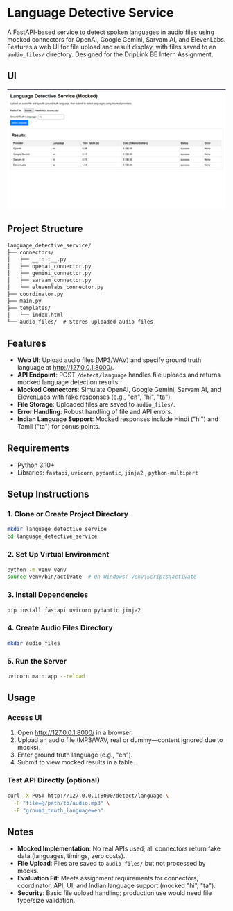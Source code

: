 # Language Detective Service

A FastAPI-based service to detect spoken languages in audio files using mocked connectors for OpenAI, Google Gemini, Sarvam AI, and ElevenLabs. Features a web UI for file upload and result display, with files saved to an `audio_files/` directory. Designed for the DripLink BE Intern Assignment.

## UI
![Web UI Screenshot](images/ui.png)

## Project Structure

```
language_detective_service/
├── connectors/
│   ├── __init__.py
│   ├── openai_connector.py
│   ├── gemini_connector.py
│   ├── sarvam_connector.py
│   └── elevenlabs_connector.py
├── coordinator.py
├── main.py
├── templates/
│   └── index.html
└── audio_files/  # Stores uploaded audio files
```

## Features

- **Web UI**: Upload audio files (MP3/WAV) and specify ground truth language at http://127.0.0.1:8000/.
- **API Endpoint**: POST `/detect/language` handles file uploads and returns mocked language detection results.
- **Mocked Connectors**: Simulate OpenAI, Google Gemini, Sarvam AI, and ElevenLabs with fake responses (e.g., "en", "hi", "ta").
- **File Storage**: Uploaded files are saved to `audio_files/`.
- **Error Handling**: Robust handling of file and API errors.
- **Indian Language Support**: Mocked responses include Hindi ("hi") and Tamil ("ta") for bonus points.

## Requirements

- Python 3.10+
- Libraries: `fastapi`, `uvicorn`, `pydantic`, `jinja2` , `python-multipart`

## Setup Instructions

### 1. Clone or Create Project Directory

```bash
mkdir language_detective_service
cd language_detective_service
```

### 2. Set Up Virtual Environment

```bash
python -m venv venv
source venv/bin/activate  # On Windows: venv\Scripts\activate
```

### 3. Install Dependencies

```bash
pip install fastapi uvicorn pydantic jinja2
```

### 4. Create Audio Files Directory

```bash
mkdir audio_files
```

### 5. Run the Server

```bash
uvicorn main:app --reload
```

## Usage

### Access UI

1. Open http://127.0.0.1:8000/ in a browser.
2. Upload an audio file (MP3/WAV, real or dummy—content ignored due to mocks).
3. Enter ground truth language (e.g., "en").
4. Submit to view mocked results in a table.

### Test API Directly (optional)

```bash
curl -X POST http://127.0.0.1:8000/detect/language \
  -F "file=@/path/to/audio.mp3" \
  -F "ground_truth_language=en"
```

## Notes

- **Mocked Implementation**: No real APIs used; all connectors return fake data (languages, timings, zero costs).
- **File Upload**: Files are saved to `audio_files/` but not processed by mocks.
- **Evaluation Fit**: Meets assignment requirements for connectors, coordinator, API, UI, and Indian language support (mocked "hi", "ta").
- **Security**: Basic file upload handling; production use would need file type/size validation.

